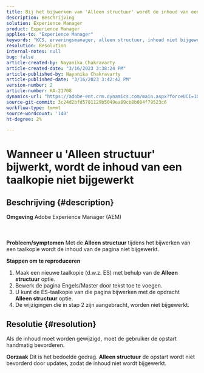 ```yaml
---
title: Bij het bijwerken van 'Alleen structuur' wordt de inhoud van een taalkopie niet bijgewerkt.
description: Beschrijving
solution: Experience Manager
product: Experience Manager
applies-to: "Experience Manager"
keywords: "KCS, ervaringsmanager, alleen structuur, inhoud niet bijgewerkt in taalkopie"
resolution: Resolution
internal-notes: null
bug: false
article-created-by: Nayanika Chakravarty
article-created-date: "3/16/2023 3:38:24 PM"
article-published-by: Nayanika Chakravarty
article-published-date: "3/16/2023 3:42:42 PM"
version-number: 2
article-number: KA-21708
dynamics-url: "https://adobe-ent.crm.dynamics.com/main.aspx?forceUCI=1&pagetype=entityrecord&etn=knowledgearticle&id=5eb3db92-10c4-ed11-83ff-6045bd006793"
source-git-commit: 3c24d2bfd5781129b5049ea89cb8b084f79523c6
workflow-type: tm+mt
source-wordcount: '140'
ht-degree: 2%

---
```


# Wanneer u &#39;Alleen structuur&#39; bijwerkt, wordt de inhoud van een taalkopie niet bijgewerkt

## Beschrijving {#description}

<b>Omgeving</b>
Adobe Experience Manager (AEM)
<br><br> <br><br><b>Probleem/symptomen</b>
Met de <b>Alleen structuur</b> tijdens het bijwerken van een taalkopie wordt de inhoud van de pagina niet bijgewerkt.

<b>Stappen om te reproduceren</b>

1. Maak een nieuwe taalkopie (d.w.z. ES) met behulp van de <b>Alleen structuur</b> optie.
2. Bewerk de pagina Engels/Master door tekst toe te voegen.
3. U kunt de ES-taalkopie van die pagina bijwerken met de opdracht <b>Alleen structuur</b> optie.
4. De wijzigingen die in stap 2 zijn aangebracht, worden niet bijgewerkt.



## Resolutie {#resolution}


Als de inhoud moet worden gewijzigd, moet de gebruiker de opstart handmatig bevorderen.


<b>Oorzaak</b>
Dit is het bedoelde gedrag. <b>Alleen structuur</b> de opstart wordt niet bevorderd door updates, zodat de inhoud niet wordt bijgewerkt.
